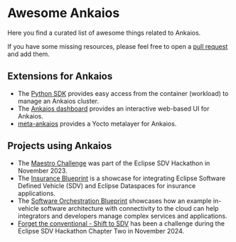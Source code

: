 # Awesome Ankaios

Here you find a curated list of awesome things related to Ankaios.

If you have some missing resources, please feel free to open a [pull request](https://github.com/eclipse-ankaios/ankaios/pulls) and add them.

## Extensions for Ankaios

* The [Python SDK](https://github.com/eclipse-ankaios/ank-sdk-python) provides easy access from the container (workload) to manage an Ankaios cluster.
* The [Ankaios dashboard](https://github.com/FelixMoelders/ankaios-dashboard) provides an interactive web-based UI for Ankaios.
* [meta-ankaios](https://github.com/mrogonna/meta-ankaios) provides a Yocto metalayer for Ankaios.

## Projects using Ankaios

* The [Maestro Challenge](https://github.com/Eclipse-SDV-Hackathon-Accenture/maestro-challenge) was part of the Eclipse SDV Hackathon in November 2023.
* The [Insurance Blueprint](https://github.com/eclipse-sdv-blueprints/insurance) is a showcase for integrating Eclipse Software Defined Vehicle (SDV) and Eclipse Dataspaces for insurance applications.
* The [Software Orchestration Blueprint](https://github.com/eclipse-sdv-blueprints/software-orchestration) showcases how an example in-vehicle software architecture with connectivity to the cloud can help integrators and developers manage complex services and applications.
* [Forget the conventional - Shift to SDV](https://github.com/Eclipse-SDV-Hackathon-Chapter-Two/challenge-shift-to-sdv) has been a challenge during the Eclipse SDV Hackathon Chapter Two in November 2024.